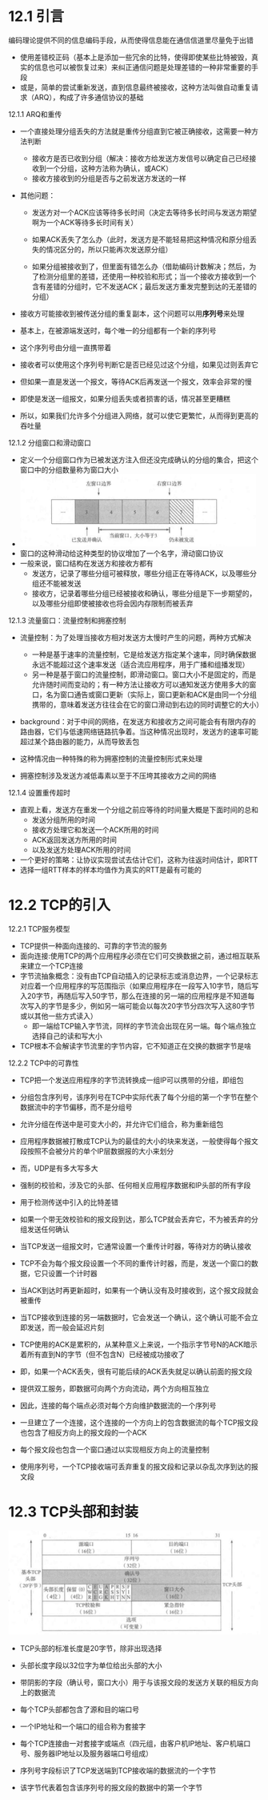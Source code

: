 # 12.1 引言

编码理论提供不同的信息编码手段，从而使得信息能在通信信道里尽量免于出错

- 使用差错校正码（基本上是添加一些冗余的比特，使得即使某些比特被毁，真实的信息也可以被恢复过来）来纠正通信问题是处理差错的一种非常重要的手段
- 或是，简单的尝试重新发送，直到信息最终被接收，这种方法叫做自动重复请求（ARQ），构成了许多通信协议的基础



12.1.1 ARQ和重传

- 一个直接处理分组丢失的方法就是重传分组直到它被正确接收，这需要一种方法判断
  - 接收方是否已收到分组（解决：接收方给发送方发信号以确定自己已经接收到一个分组，这种方法称为确认，或ACK）
  - 接收方接收到的分组是否与之前发送方发送的一样



- 其他问题：

  - 发送方对一个ACK应该等待多长时间（决定去等待多长时间与发送方期望啊为一个ACK等待多长时间有关）

  - 如果ACK丢失了怎么办（此时，发送方是不能轻易把这种情况和原分组丢失的情况区分的，所以只能再次发送原分组）

  - 如果分组被接收到了，但里面有错怎么办（借助编码计数解决；然后，为了检测分组里的差错，还使用一种校验和形式；当一个接收方接收到一个含有差错的分组时，它不发送ACK；最后发送方重发完整到达的无差错的分组）



- 接收方可能接收到被传送分组的重复副本，这个问题可以用**序列号**来处理
- 基本上，在被源端发送时，每个唯一的分组都有一个新的序列号
- 这个序列号由分组一直携带着
- 接收者可以使用这个序列号判断它是否已经见过这个分组，如果见过则丢弃它



- 但如果一直是发送一个报文，等待ACK后再发送一个报文，效率会非常的慢
- 即使是发送一组报文，如果分组丢失或者损害的话，情况甚至更糟糕
- 所以，如果我们允许多个分组进入网络，就可以使它更繁忙，从而得到更高的吞吐量



12.1.2 分组窗口和滑动窗口

- 定义一个分组窗口作为已被发送方注入但还没完成确认的分组的集合，把这个窗口中的分组数量称为窗口大小
- ![](image/发送方窗口.png)
- 窗口的这种滑动给这种类型的协议增加了一个名字，滑动窗口协议
- 一般来说，窗口结构在发送方和接收方都有
  - 发送方，记录了哪些分组可被释放，哪些分组正在等待ACK，以及哪些分组还不能被发送
  - 接收方，记录着哪些分组已经被接收和确认，哪些分组是下一步期望的，以及哪些分组即使被接收也将会因内存限制而被丢弃



12.1.3 流量窗口：流量控制和拥塞控制

- 流量控制：为了处理当接收方相对发送方太慢时产生的问题，两种方式解决
  - 一种是基于速率的流量控制，它是给发送方指定某个速率，同时确保数据永远不能超过这个速率发送（适合流应用程序，用于广播和组播发现）
  - 另一种是基于窗口的流量控制，即滑动窗口。窗口大小不是固定的，而是允许随时间而变动的；有一种方法让接收方可以通知发送方使用多大的窗口，名为窗口通告或窗口更新（实际上，窗口更新和ACK是由同一个分组携带的，意味着发送方往往会在它的窗口滑动到右边的同时调整它的大小）



- background：对于中间的网络，在发送方和接收方之间可能会有有限内存的路由器，它们与低速网络链路抗争着。当这种情况出现时，发送方的速率可能超过某个路由器的能力，从而导致丢包
- 这种情况由一种特殊的称为拥塞控制的流量控制形式来处理
- 拥塞控制涉及发送方减低毒素以至于不压垮其接收方之间的网络



12.1.4 设置重传超时

- 直观上看，发送方在重发一个分组之前应等待的时间量大概是下面时间的总和
  - 发送分组所用的时间
  - 接收方处理它和发送一个ACK所用的时间
  - ACK返回发送方所用的时间
  - 以及发送方处理ACK所用的时间
- 一个更好的策略：让协议实现尝试去估计它们，这称为往返时间估计，即RTT
- 选择一组RTT样本的样本均值作为真实的RTT是最有可能的







# 12.2 TCP的引入

12.2.1 TCP服务模型

- TCP提供一种面向连接的、可靠的字节流的服务
- 面向连接:使用TCP的两个应用程序必须在它们可交换数据之前，通过相互联系来建立一个TCP连接
- 字节流抽象概念：没有由TCP自动插入的记录标志或消息边界，一个记录标志对应着一个应用程序的写范围指示（如果应用程序在一段写入10字节，随后写入20字节，再随后写入50字节，那么在连接的另一端的应用程序是不知道每次写入的字节是多少，例如另一端可能会以每次20字节分四次写入这80字节或以其他一些方式读入）
  - 即一端给TCP输入字节流，同样的字节流会出现在另一端。每个端点独立选择自己的读和写大小
- TCP根本不会解读字节流里的字节内容，它不知道正在交换的数据字节是啥



12.2.2 TCP中的可靠性

- TCP把一个发送应用程序的字节流转换成一组IP可以携带的分组，即组包
- 分组包含序列号，该序列号在TCP中实际代表了每个分组的第一个字节在整个数据流中的字节偏移，而不是分组号
- 允许分组在传送中是可变大小的，并允许它们组合，称为重新组包
- 应用程序数据被打散成TCP认为的最佳的大小的块来发送，一般使得每个报文段按照不会被分片的单个IP层数据报的大小来划分
- 而，UDP是有多大写多大



- 强制的校验和，涉及它的头部、任何相关应用程序数据和IP头部的所有字段
- 用于检测传送中引入的比特差错
- 如果一个带无效校验和的报文段到达，那么TCP就会丢弃它，不为被丢弃的分组发送任何确认



- 当TCP发送一组报文时，它通常设置一个重传计时器，等待对方的确认接收
- TCP不会为每个报文段设置一个不同的重传计时器，而是，发送一个窗口的数据，它只设置一个计时器
- 当ACK到达时再更新超时，如果有一个确认没有及时接收到，这个报文段就会被重传



- 当TCP接收到连接的另一端数据时，它会发送一个确认，这个确认可能不会立即发送，而一般会延迟片刻
- TCP使用的ACK是累积的，从某种意义上来说，一个指示字节号N的ACK暗示着所有直到N的字节（但不包含N）已经被成功接收了
- 即，如果一个ACK丢失，很有可能后续的ACK丢失就足以确认前面的报文段



- 提供双工服务，即数据可向两个方向流动，两个方向相互独立
- 因此，连接的每个端点必须对每个方向维护数据流的一个序列号
- 一旦建立了一个连接，这个连接的一个方向上的包含数据流的每个TCP报文段也包含了相反方向上的报文段的一个ACK
- 每个报文段也包含一个窗口通过以实现相反方向上的流量控制



- 使用序列号，一个TCP接收端可丢弃重复的报文段和记录以杂乱次序到达的报文段







# 12.3 TCP头部和封装

<img src="image/TCP头部.png" style="zoom:150%;" />

- TCP头部的标准长度是20字节，除非出现选择
- 头部长度字段以32位字为单位给出头部的大小
- 带阴影的字段（确认号，窗口大小）用于与该报文段的发送方关联的相反方向上的数据流



- 每个TCP头部都包含了源和目的端口号

- 一个IP地址和一个端口的组合称为套接字
- 每个TCP连接由一对套接字或端点（四元组，由客户机IP地址、客户机端口号、服务器IP地址以及服务器端口号组成）



- 序列号字段标识了TCP发送端到TCP接收端的数据流的一个字节
- 该字节代表着包含该序列号的报文段的数据中的第一个字节